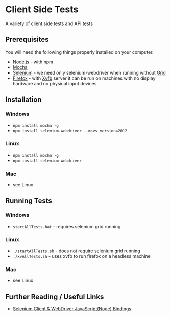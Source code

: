 # Client Side Tests
A variety of client side tests and API tests

## Prerequisites
You will need the following things properly installed on your computer.
* [Node.js](http://nodejs.org/) - with npm
* [Mocha](http://mochajs.org/)
* [Selenium](http://www.seleniumhq.org/) - we need only selenium-webdriver when running without [Grid](https://github.com/SeleniumHQ/selenium/wiki/Grid2)
* [Firefox](https://www.mozilla.org/) - with [Xvfb](http://www.x.org/archive/X11R7.6/doc/man/man1/Xvfb.1.xhtml) server it can be run on machines with no display hardware and no physical input devices

## Installation
### Windows
* `npm install mocha -g`
* `npm install selenium-webdriver --msvs_version=2012`

### Linux
* `npm install mocha -g`
* `npm install selenium-webdriver`

### Mac
* see Linux

## Running Tests
### Windows
* `startAllTests.bat` - requires selenium grid running

### Linux
* `./startAllTests.sh` - does not require selenium grid running
* `./xvAllTests.sh` - uses xvfb to run firefox on a headless machine

### Mac
* see Linux

## Further Reading / Useful Links
* [Selenium Client & WebDriver JavaScript(Node) Bindings](http://seleniumhq.github.io/selenium/docs/api/javascript/index.html)
